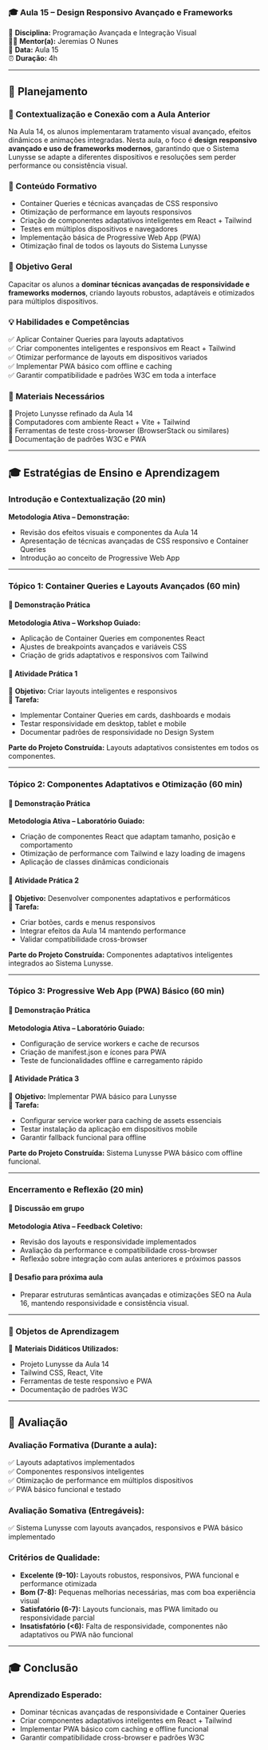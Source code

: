 ### 🎓 Aula 15 – Design Responsivo Avançado e Frameworks

📌 **Disciplina:** Programação Avançada e Integração Visual  
👨🏫 **Mentor(a):** Jeremias O Nunes  
📆 **Data:** Aula 15  
⏰ **Duração:** 4h  

---

## 📖 Planejamento  

### 📌 Contextualização e Conexão com a Aula Anterior
Na Aula 14, os alunos implementaram tratamento visual avançado, efeitos dinâmicos e animações integradas. Nesta aula, o foco é **design responsivo avançado e uso de frameworks modernos**, garantindo que o Sistema Lunysse se adapte a diferentes dispositivos e resoluções sem perder performance ou consistência visual.

### 📌 Conteúdo Formativo
- Container Queries e técnicas avançadas de CSS responsivo  
- Otimização de performance em layouts responsivos  
- Criação de componentes adaptativos inteligentes em React + Tailwind  
- Testes em múltiplos dispositivos e navegadores  
- Implementação básica de Progressive Web App (PWA)  
- Otimização final de todos os layouts do Sistema Lunysse  

### 🎯 Objetivo Geral
Capacitar os alunos a **dominar técnicas avançadas de responsividade e frameworks modernos**, criando layouts robustos, adaptáveis e otimizados para múltiplos dispositivos.

### 💡 Habilidades e Competências
✅ Aplicar Container Queries para layouts adaptativos  
✅ Criar componentes inteligentes e responsivos em React + Tailwind  
✅ Otimizar performance de layouts em dispositivos variados  
✅ Implementar PWA básico com offline e caching  
✅ Garantir compatibilidade e padrões W3C em toda a interface  

### 📌 Materiais Necessários
📌 Projeto Lunysse refinado da Aula 14  
📌 Computadores com ambiente React + Vite + Tailwind  
📌 Ferramentas de teste cross-browser (BrowserStack ou similares)  
📌 Documentação de padrões W3C e PWA  

---

## 🎓 Estratégias de Ensino e Aprendizagem  

### Introdução e Contextualização (20 min)  
**Metodologia Ativa – Demonstração:**  
- Revisão dos efeitos visuais e componentes da Aula 14  
- Apresentação de técnicas avançadas de CSS responsivo e Container Queries  
- Introdução ao conceito de Progressive Web App  

---

### **Tópico 1: Container Queries e Layouts Avançados (60 min)**  
#### 📌 Demonstração Prática
**Metodologia Ativa – Workshop Guiado:**  
- Aplicação de Container Queries em componentes React  
- Ajustes de breakpoints avançados e variáveis CSS  
- Criação de grids adaptativos e responsivos com Tailwind  

#### 📌 Atividade Prática 1
🎯 **Objetivo:** Criar layouts inteligentes e responsivos  
📝 **Tarefa:**  
- Implementar Container Queries em cards, dashboards e modais  
- Testar responsividade em desktop, tablet e mobile  
- Documentar padrões de responsividade no Design System  

**Parte do Projeto Construída:** Layouts adaptativos consistentes em todos os componentes.

---

### **Tópico 2: Componentes Adaptativos e Otimização (60 min)**  
#### 📌 Demonstração Prática
**Metodologia Ativa – Laboratório Guiado:**  
- Criação de componentes React que adaptam tamanho, posição e comportamento  
- Otimização de performance com Tailwind e lazy loading de imagens  
- Aplicação de classes dinâmicas condicionais  

#### 📌 Atividade Prática 2
🎯 **Objetivo:** Desenvolver componentes adaptativos e performáticos  
📝 **Tarefa:**  
- Criar botões, cards e menus responsivos  
- Integrar efeitos da Aula 14 mantendo performance  
- Validar compatibilidade cross-browser  

**Parte do Projeto Construída:** Componentes adaptativos inteligentes integrados ao Sistema Lunysse.

---

### **Tópico 3: Progressive Web App (PWA) Básico (60 min)**  
#### 📌 Demonstração Prática
**Metodologia Ativa – Laboratório Guiado:**  
- Configuração de service workers e cache de recursos  
- Criação de manifest.json e ícones para PWA  
- Teste de funcionalidades offline e carregamento rápido  

#### 📌 Atividade Prática 3
🎯 **Objetivo:** Implementar PWA básico para Lunysse  
📝 **Tarefa:**  
- Configurar service worker para caching de assets essenciais  
- Testar instalação da aplicação em dispositivos mobile  
- Garantir fallback funcional para offline  

**Parte do Projeto Construída:** Sistema Lunysse PWA básico com offline funcional.

---

### Encerramento e Reflexão (20 min)  
#### 📌 Discussão em grupo  
**Metodologia Ativa – Feedback Coletivo:**  
- Revisão dos layouts e responsividade implementados  
- Avaliação da performance e compatibilidade cross-browser  
- Reflexão sobre integração com aulas anteriores e próximos passos  

#### 📌 Desafio para próxima aula  
- Preparar estruturas semânticas avançadas e otimizações SEO na Aula 16, mantendo responsividade e consistência visual.

---

### 📌 Objetos de Aprendizagem  
📝 **Materiais Didáticos Utilizados:**  
- Projeto Lunysse da Aula 14  
- Tailwind CSS, React, Vite  
- Ferramentas de teste responsivo e PWA  
- Documentação de padrões W3C  

---

## 🎯 Avaliação  

### **Avaliação Formativa (Durante a aula):**  
✅ Layouts adaptativos implementados  
✅ Componentes responsivos inteligentes  
✅ Otimização de performance em múltiplos dispositivos  
✅ PWA básico funcional e testado  

### **Avaliação Somativa (Entregáveis):**  
✅ Sistema Lunysse com layouts avançados, responsivos e PWA básico implementado  

### **Critérios de Qualidade:**  
- **Excelente (9-10):** Layouts robustos, responsivos, PWA funcional e performance otimizada  
- **Bom (7-8):** Pequenas melhorias necessárias, mas com boa experiência visual  
- **Satisfatório (6-7):** Layouts funcionais, mas PWA limitado ou responsividade parcial  
- **Insatisfatório (<6):** Falta de responsividade, componentes não adaptativos ou PWA não funcional  

---

## 🎓 Conclusão  

### **Aprendizado Esperado:**  
- Dominar técnicas avançadas de responsividade e Container Queries  
- Criar componentes adaptativos inteligentes em React + Tailwind  
- Implementar PWA básico com caching e offline funcional  
- Garantir compatibilidade cross-browser e padrões W3C
